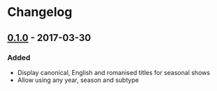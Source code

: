 # Changelog

## [0.1.0] - 2017-03-30

### Added

- Display canonical, English and romanised titles for seasonal shows
- Allow using any year, season and subtype

[0.1.0]:https://github.com/wopian/hibari/compare/8c9257db7d4d1adced8a8e9d4f3ad3975e56cd12...0.1.0
